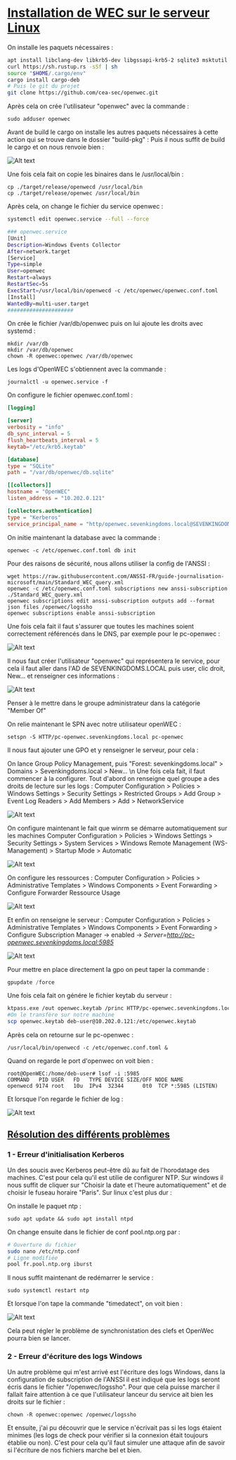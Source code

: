# <b> <u> Installation de WEC sur le serveur Linux </b> </u>

On installe les paquets nécessaires :

~~~bash
apt install libclang-dev libkrb5-dev libgssapi-krb5-2 sqlite3 msktutil  git sudo curl pkgconf clang make libssl-dev
curl https://sh.rustup.rs -sSf | sh
source "$HOME/.cargo/env"
cargo install cargo-deb
# Puis le git du projet
git clone https://github.com/cea-sec/openwec.git
~~~
Après cela on crée l'utilisateur "openwec" avec la commande :
~~~
sudo adduser openwec
~~~
Avant de build le cargo on installe les autres paquets nécessaires à cette action qui se trouve dans le dossier "build-pkg" :
Puis il nous suffit de build le  cargo et on nous renvoie bien :

![Alt text](img/cargo-build.png)

Une fois cela fait on copie les  binaires dans le /usr/local/bin : 

~~~
cp ./target/release/openwecd /usr/local/bin
cp ./target/release/openwec /usr/local/bin
~~~

Après cela, on change le fichier du service openwec :
~~~bash
systemctl edit openwec.service --full --force

### openwec.service
[Unit]
Description=Windows Events Collector
After=network.target
[Service]
Type=simple
User=openwec
Restart=always
RestartSec=5s
ExecStart=/usr/local/bin/openwecd -c /etc/openwec/openwec.conf.toml
[Install]
WantedBy=multi-user.target
#####################
~~~

On crée le fichier /var/db/openwec puis on lui ajoute les droits avec systemd :

~~~
mkdir /var/db
mkdir /var/db/openwec
chown -R openwec:openwec /var/db/openwec
~~~

Les logs d'OpenWEC s'obtiennent avec la commande :
~~~
journalctl -u openwec.service -f
~~~

On configure le fichier openwec.conf.toml :
~~~toml
[logging]

[server]
verbosity = "info"
db_sync_interval = 5
flush_heartbeats_interval = 5
keytab="/etc/krb5.keytab"

[database]
type = "SQLite"
path = "/var/db/openwec/db.sqlite"

[[collectors]]
hostname = "OpenWEC"
listen_address = "10.202.0.121"

[collectors.authentication]
type = "Kerberos"
service_principal_name = "http/openwec.sevenkingdoms.local@SEVENKINGDOMS.LOCAL"
~~~

On initie maintenant la database avec la commande :

~~~
openwec -c /etc/openwec.conf.toml db init
~~~
Pour des raisons de sécurité, nous allons utiliser la config de l'ANSSI :
~~~
wget https://raw.githubusercontent.com/ANSSI-FR/guide-journalisation-microsoft/main/Standard_WEC_query.xml
openwec -c /etc/openwec.conf.toml subscriptions new anssi-subscription ./Standard_WEC_query.xml
openwec subscriptions edit anssi-subscription outputs add --format json files /openwec/logssho
openwec subscriptions enable anssi-subscription
~~~

Une fois cela fait il faut s'assurer que toutes les machines soient correctement référencés dans le DNS, par exemple pour le pc-openwec : 

![Alt text](img/dns.png)

Il nous faut créer l'utilisateur "openwec" qui représentera le service, pour cela il faut aller dans l'AD de SEVENKINGDOMS.LOCAL puis user, clic droit, New... et renseigner ces informations :


![Alt text](img/compte.png)

Penser à le mettre dans le groupe administrateur dans la catégorie "Member Of"


On relie maintenant le SPN avec notre utilisateur openWEC :
~~~
setspn -S HTTP/pc-openwec.sevenkingdoms.local pc-openwec
~~~

Il nous faut ajouter une GPO et y renseigner le serveur, pour cela :

On lance Group Policy Management, puis "Forest: sevenkingdoms.local" > Domains > Sevenkingdoms.local > New... \n
Une fois cela fait, il faut commencer à la configurer. Tout d'abord on renseigne quel groupe a des droits de lecture sur les logs :
Computer Configuration > Policies > Windows Settings > Security Settings > Restricted Groups > Add Group > Event Log Readers > Add Members > Add > NetworkService

![Alt text](img/gpo.png)

On configure maintenant le fait que winrm se démarre automatiquement sur les machines
Computer Configuration > Policies > Windows Settings > Security Settings > System Services > Windows Remote Management (WS-Management) > Startup Mode > Automatic

![Alt text](img/demarrage.png)

On configure les ressources : 
Computer Configuration > Policies > Administrative Templates > Windows Components > Event Forwarding > Configure Forwarder Ressource Usage

![Alt text](img/ressource.png)

Et enfin on renseigne le serveur :
Computer Configuration > Policies > Administrative Templates > Windows Components > Event Forwarding > Configure Subscription Manager -> enabled -> *Server=http://pc-openwec.sevenkingdoms.local:5985*

![Alt text](img/serveur.png)

Pour mettre en place directement la gpo on peut taper la commande :
~~~powershell
gpupdate /force
~~~


Une fois cela fait on génére le fichier keytab du serveur :
~~~bash
ktpass.exe /out openwec.keytab /princ HTTP/pc-openwec.sevenkingdoms.local@SEVENKINGDOMS.LOCAL /mapuser openwec /pass openwec /mapOp set
#On le transfère sur notre machine
scp openwec.keytab deb-user@10.202.0.121:/etc/openwec.keytab
~~~

Après cela on retourne sur le pc-openwec : 
~~~
/usr/local/bin/openwecd -c /etc/openwec.conf.toml &
~~~
Quand on regarde le port d'openwec on voit bien :
~~~
root@OpenWEC:/home/deb-user# lsof -i :5985
COMMAND   PID USER   FD   TYPE DEVICE SIZE/OFF NODE NAME
openwecd 9174 root   10u  IPv4  32344      0t0  TCP *:5985 (LISTEN)
~~~

Et lorsque l'on regarde le fichier de log :

![Alt text](img/logs.png)

## <b> <u> Résolution des différents problèmes </b> </u>

### <b> 1 - Erreur d'initialisation Kerberos </b> 

Un des soucis avec Kerberos peut-être dû au fait de l'horodatage des machines. C'est pour cela qu'il est utilie de configurer NTP. Sur windows il nous suffit de cliquer sur "Choisir la date et l'heure automatiquement" et de choisir le fuseau horaire "Paris". Sur linux c'est plus dur :

On installe le paquet ntp :
~~~
sudo apt update && sudo apt install ntpd 
~~~
On change ensuite dans le fichier de conf pool.ntp.org par : 
~~~bash
# Ouverture du fichier 
sudo nano /etc/ntp.conf
# Ligne modifiée
pool fr.pool.ntp.org iburst
~~~
Il nous suffit maintenant de redémarrer le service :
~~~
sudo systemctl restart ntp
~~~
Et lorsque l'on tape la commande "timedatect", on voit bien :

![Alt text](img/Screenshot_20231210_204650.png)

Cela peut régler le problème de synchronistation des clefs et OpenWec pourra bien se lancer.

### <b> 2 - Erreur d'écriture des logs Windows </b>

Un autre problème qui m'est arrivé est l'écriture des logs Windows, dans la configuration de subscription de l'ANSSI il est indiqué que les logs seront écris dans le fichier "/openwec/logssho". Pour que cela puisse marcher il fallait faire attention à ce que l'utilisateur lanceur du service ait bien les droits sur le fichier :
~~~
chown -R openwec:openwec /openwec/logssho
~~~

Et ensuite, j'ai pu découvrir que le service n'écrivait pas si les logs étaient minimes (les logs de check pour vérifier si la connexion était toujours établie ou non). C'est pour cela qu'il faut simuler une attaque afin de savoir si l'écriture de nos fichiers marche bel et bien.